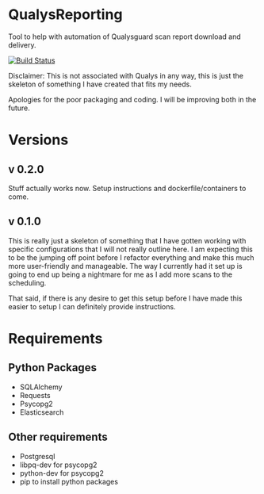 # QualysReporting
Tool to help with automation of Qualysguard scan report download and delivery.

[![Build Status](https://travis-ci.org/StanPast/QualysReporting.svg?branch=master)](https://travis-ci.org/StanPast/QualysReporting)

Disclaimer: This is not associated with Qualys in any way, this is just the
skeleton of something I have created that fits my needs.

Apologies for the poor packaging and coding. I will be improving both in the future.

# Versions
## v 0.2.0
Stuff actually works now. Setup instructions and dockerfile/containers to come.

## v 0.1.0
This is really just a skeleton of something that I have gotten working with
specific configurations that I will not really outline here. I am expecting
this to be the jumping off point before I refactor everything and make this
much more user-friendly and manageable. The way I currently had it set up
is going to end up being a nightmare for me as I add more scans to the
scheduling.

That said, if there is any desire to get this setup before I have made this
easier to setup I can definitely provide instructions.

# Requirements
## Python Packages
* SQLAlchemy
* Requests
* Psycopg2
* Elasticsearch

## Other requirements
* Postgresql
* libpq-dev for psycopg2
* python-dev for psycopg2
* pip to install python packages



